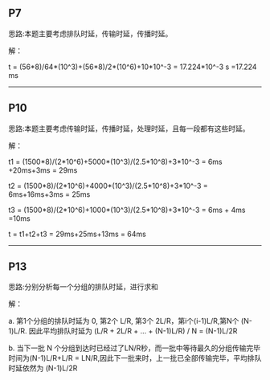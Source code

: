## P7
思路:本题主要考虑排队时延，传输时延，传播时延。

解：

t = (56\*8)/64\*(10^3)+(56\*8)/2\*(10^6)+10\*10^-3 = 17.224*10^-3 s =17.224 ms

---

## P10
思路:本题主要考虑传输时延，传播时延，处理时延，且每一段都有这些时延。

解：

t1 = (1500\*8)/(2\*10^6)+5000\*(10^3)/(2.5\*10^8)+3*10^-3 = 6ms +20ms+3ms = 29ms

t2 = (1500\*8)/(2\*10^6)+4000\*(10^3)/(2.5\*10^8)+3*10^-3 = 6ms+16ms+3ms = 25ms

t3 = (1500\*8)/(2\*10^6)+1000\*(10^3)/(2.5\*10^8)+3*10^-3 = 6ms + 4ms  =10ms

t = t1+t2+t3 = 29ms+25ms+13ms = 64ms

---
## P13
思路:分别分析每一个分组的排队时延，进行求和

解：

a.
第1个分组的排队时延为 0, 第2个 L/R, 第3个 2L/R，第i个(i-1)L/R,第N个 (N-1)L/R.
因此平均排队时延为 (L/R + 2L/R + … + (N-1)L/R) / N = (N-1)L/2R

b.
当下一批 N 个分组到达时已经过了LN/R秒，而一批中等待最久的分组传输完毕时间为(N-1)L/R+L/R = LN/R,因此下一批来时，上一批已全部传输完毕，平均排队时延依然为 (N-1)L/2R

